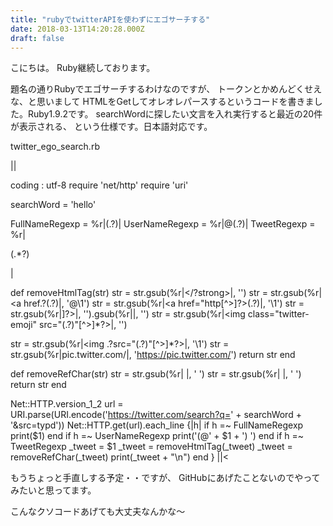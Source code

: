 ```yaml
---
title: "rubyでtwitterAPIを使わずにエゴサーチする"
date: 2018-03-13T14:20:28.000Z
draft: false
---
```


こにちは。
Ruby継続しております。

題名の通りRubyでエゴサーチするわけなのですが、
トークンとかめんどくせえな、と思いまして
HTMLをGetしてオレオレパースするというコードを書きました。Ruby1.9.2です。
searchWordに探したい文言を入れ実行すると最近の20件が表示される、
という仕様です。日本語対応です。

twitter_ego_search.rb

||

coding : utf-8
require 'net/http'
require 'uri'

searchWord = 'hello'

FullNameRegexp = %r|(.?)|
UserNameRegexp = %r|@(.?)|
TweetRegexp = %r|

(.*?)

|

def removeHtmlTag(str)
str = str.gsub(%r|</?strong>|, '')
str = str.gsub(%r|<a href.?(.?)|, '@\1')
str = str.gsub(%r|<a href="http[^>]?>(.?)|, '\1')
str = str.gsub(%r|]?>|, '').gsub(%r||, '')
str = str.gsub(%r|<img class="twitter-emoji" src="(.?)"[^>]*?>|, '')

str = str.gsub(%r|<img .?src="(.?)"[^>]*?>|, '\1')
str = str.gsub(%r|pic.twitter.com/|, 'https://pic.twitter.com/')
return str
end

def removeRefChar(str)
str = str.gsub(%r|
|, ' ')
str = str.gsub(%r| |, ' ')
return str
end

Net::HTTP.version_1_2
url = URI.parse(URI.encode('https://twitter.com/search?q=' + searchWord +
'&src=typd'))
Net::HTTP.get(url).each_line {|h|
if h =~ FullNameRegexp
print($1)
end
if h =~ UserNameRegexp
print('(@' + $1 + ') ')
end
if h =~ TweetRegexp
_tweet = $1
_tweet = removeHtmlTag(_tweet)
_tweet = removeRefChar(_tweet)
print(_tweet + "\n")
end
}
||<

もうちょっと手直しする予定・・ですが、
GitHubにあげたことないのでやってみたいと思ってます。

こんなクソコードあげても大丈夫なんかな～
